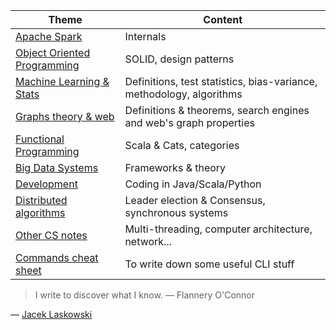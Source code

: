 |Theme|Content|
|--|--|
|[Apache Spark](spark.html)|Internals|
|[Object Oriented Programming](OOP.html)|SOLID, design patterns|
|[Machine Learning & Stats](ML.html)|Definitions, test statistics, bias-variance, methodology, algorithms|
|[Graphs theory & web](graph.html)|Definitions & theorems, search engines and web's graph properties|
|[Functional Programming](FP.html)|Scala & Cats, categories|
|[Big Data Systems](bd.html)|Frameworks & theory|
|[Development](pl.html)|Coding in Java/Scala/Python|
|[Distributed algorithms](da.html)|Leader election & Consensus, synchronous systems|
|[Other CS notes](div.html)|Multi-threading, computer architecture, network...|
|[Commands cheat sheet](cmd.html)|To write down some useful CLI stuff|

>  I write to discover what I know.
— Flannery O'Connor

— [Jacek Laskowski](https://jaceklaskowski.gitbooks.io/mastering-spark-sql/)

<!--stackedit_data:
eyJoaXN0b3J5IjpbMTc2NDAxMTIwMCwzOTE3NTUyMjFdfQ==
-->